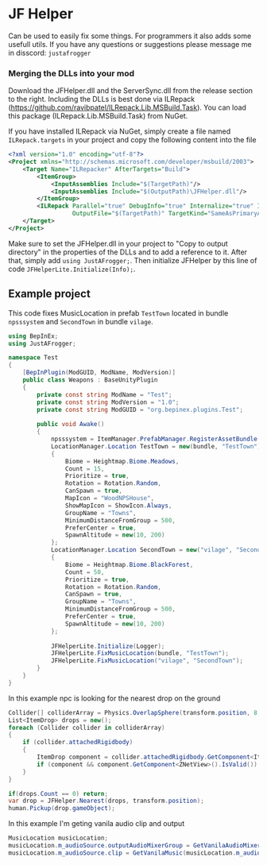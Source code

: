 # JF Helper

Can be used to easily fix some things. For programmers it also adds some usefull utils.
If you have any questions or suggestions please message me in disscord: ```justafrogger```

### Merging the DLLs into your mod

Download the JFHelper.dll and the ServerSync.dll from the release section to the right.
Including the DLLs is best done via ILRepack (https://github.com/ravibpatel/ILRepack.Lib.MSBuild.Task). You can load
this package (ILRepack.Lib.MSBuild.Task) from NuGet.

If you have installed ILRepack via NuGet, simply create a file named `ILRepack.targets` in your project and copy the
following content into the file

```xml
<?xml version="1.0" encoding="utf-8"?>
<Project xmlns="http://schemas.microsoft.com/developer/msbuild/2003">
    <Target Name="ILRepacker" AfterTargets="Build">
        <ItemGroup>
            <InputAssemblies Include="$(TargetPath)"/>
            <InputAssemblies Include="$(OutputPath)\JFHelper.dll"/>
        </ItemGroup>
        <ILRepack Parallel="true" DebugInfo="true" Internalize="true" InputAssemblies="@(InputAssemblies)"
                  OutputFile="$(TargetPath)" TargetKind="SameAsPrimaryAssembly" LibraryPath="$(OutputPath)"/>
    </Target>
</Project>
```

Make sure to set the JFHelper.dll in your project to "Copy to output directory" in the properties of the DLLs and to add
a reference to it.
After that, simply add `using JustAFrogger;`.
Then initialize JFHelper by this line of code `JFHelperLite.Initialize(Info);`.

## Example project

This code fixes MusicLocation in prefab `TestTown` located in bundle `npsssystem` and `SecondTown` in bundle `vilage`.

```csharp
using BepInEx;
using JustAFrogger;

namespace Test
{
	[BepInPlugin(ModGUID, ModName, ModVersion)]
	public class Weapons : BaseUnityPlugin
	{
		private const string ModName = "Test";
		private const string ModVersion = "1.0";
		private const string ModGUID = "org.bepinex.plugins.Test";
		
		public void Awake()
		{
		    npsssystem = ItemManager.PrefabManager.RegisterAssetBundle("npsssystem");
		    LocationManager.Location TestTown = new(bundle, "TestTown")
		    {
		        Biome = Heightmap.Biome.Meadows,
		        Count = 15,
		        Prioritize = true,
		        Rotation = Rotation.Random,
		        CanSpawn = true,
		        MapIcon = "WoodNPSHouse",
		        ShowMapIcon = ShowIcon.Always,
		        GroupName = "Towns",
		        MinimumDistanceFromGroup = 500,
		        PreferCenter = true,
		        SpawnAltitude = new(10, 200)
		    };
		    LocationManager.Location SecondTown = new("vilage", "SecondTown")
		    {
		        Biome = Heightmap.Biome.BlackForest,
		        Count = 50,
		        Prioritize = true,
		        Rotation = Rotation.Random,
		        CanSpawn = true,
		        GroupName = "Towns",
		        MinimumDistanceFromGroup = 500,
		        PreferCenter = true,
		        SpawnAltitude = new(10, 200)
		    };
			
		    JFHelperLite.Initialize(Logger);
		    JFHelperLite.FixMusicLocation(bundle, "TestTown");
		    JFHelperLite.FixMusicLocation("vilage", "SecondTown");
		}
	}
}
```


In this example npc is looking for the nearest drop on the ground

```csharp
Collider[] colliderArray = Physics.OverlapSphere(transform.position, 8, MonsterAI.m_itemMask);
List<ItemDrop> drops = new();
foreach (Collider collider in colliderArray)
{
    if (collider.attachedRigidbody)
    {
        ItemDrop component = collider.attachedRigidbody.GetComponent<ItemDrop>();
        if (component && component.GetComponent<ZNetView>().IsValid()) drops.Add(component); 
    }
}

if(drops.Count == 0) return;
var drop = JFHelper.Nearest(drops, transform.position);
human.Pickup(drop.gameObject); 
```

In this example I'm geting vanila audio clip and output

```csharp
MusicLocation musicLocation;
musicLocation.m_audioSource.outputAudioMixerGroup = GetVanilaAudioMixer(musicLocation.m_audioSource.outputAudioMixerGroup.name);
musicLocation.m_audioSource.clip = GetVanilaMusic(musicLocation.m_audioSource.clip.name, showErrorIfCantFindAudioClip);
```
